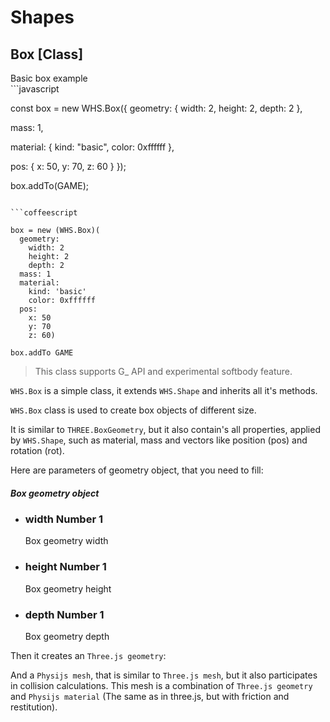 # Shapes

<h2 class="ws" id="box">Box [Class]</h2>

<div class="blockTitle h3">Basic box example</div>
```javascript

const box = new WHS.Box({
  geometry: {
    width: 2,
    height: 2,
    depth: 2
  },

  mass: 1,

  material: {
    kind: "basic",
    color: 0xffffff
  },

  pos: {
    x: 50,
    y: 70,
    z: 60
  }
});

box.addTo(GAME);

```

```coffeescript

box = new (WHS.Box)(
  geometry:
    width: 2
    height: 2
    depth: 2
  mass: 1
  material:
    kind: 'basic'
    color: 0xffffff
  pos:
    x: 50
    y: 70
    z: 60)

box.addTo GAME

```

> This class supports G_ API and experimental softbody feature. 

`WHS.Box` is a simple class, it extends `WHS.Shape` and inherits all it's methods.

`WHS.Box` class is used to create box objects of different size.

It is similar to `THREE.BoxGeometry`, but it also contain's all properties, applied by `WHS.Shape`, such as material, mass and vectors like position (pos) and rotation (rot).

Here are parameters of geometry object, that you need to fill:

<div class="params" id="box-geometry">
  <h5>Box geometry object <a href="#box-geometry" class="anchor"></a></h5>
  <ul>
    <li id="box-geometry-width">
      <h3><a href="#box-geometry-width" class="anchor"></a> width
        <span class="type">Number</span>
        <span class="default">1</span>
      </h3>
      <p>Box geometry width</p>
    </li>
    <li id="box-geometry-height">
      <h3><a href="#box-geometry-height" class="anchor"></a> height
        <span class="type">Number</span>
        <span class="default">1</span>
      </h3>
      <p>Box geometry height</p>
    </li>
    <li id="box-geometry-depth">
      <h3><a href="#box-geometry-depth" class="anchor"></a> depth
        <span class="type">Number</span>
        <span class="default">1</span>
      </h3>
      <p>Box geometry depth</p>
    </li>
  </ul>
</div>

Then it creates an `Three.js geometry`:

<script src="https://gist.github.com/sasha240100/7084bd4d0a271be6adfe.js"></script>

And a `Physijs mesh`, that is similar to `Three.js mesh`, but it also participates in collision calculations. This mesh is a combination of `Three.js geometry` and `Physijs material` (The same as in three.js, but with friction and restitution).


